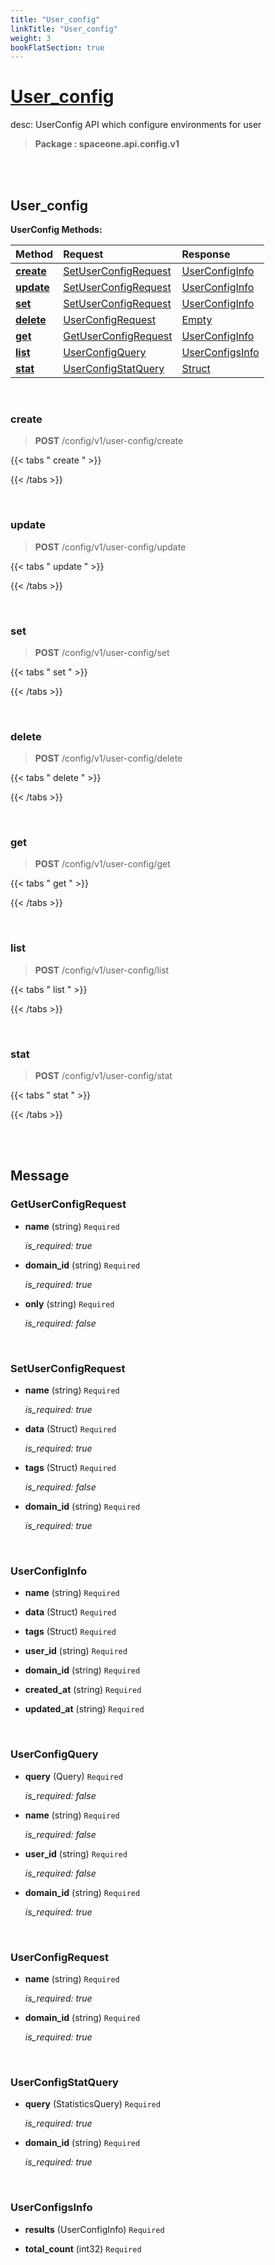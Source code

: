 ```yaml
---
title: "User_config"
linkTitle: "User_config"
weight: 3
bookFlatSection: true
---
```

# [User_config](#User_config)
desc: UserConfig API which configure environments for user


>  **Package : spaceone.api.config.v1**

<br>
<br>

## User_config


**UserConfig Methods:**


| Method | Request | Response |
| :----- | :-------- | :-------- |
| [**create**](./UserConfig#create) | [SetUserConfigRequest](UserConfig#setuserconfigrequest) | [UserConfigInfo](./UserConfig#userconfiginfo) |
| [**update**](./UserConfig#update) | [SetUserConfigRequest](UserConfig#setuserconfigrequest) | [UserConfigInfo](./UserConfig#userconfiginfo) |
| [**set**](./UserConfig#set) | [SetUserConfigRequest](UserConfig#setuserconfigrequest) | [UserConfigInfo](./UserConfig#userconfiginfo) |
| [**delete**](./UserConfig#delete) | [UserConfigRequest](UserConfig#userconfigrequest) | [Empty](./UserConfig#empty) |
| [**get**](./UserConfig#get) | [GetUserConfigRequest](UserConfig#getuserconfigrequest) | [UserConfigInfo](./UserConfig#userconfiginfo) |
| [**list**](./UserConfig#list) | [UserConfigQuery](UserConfig#userconfigquery) | [UserConfigsInfo](./UserConfig#userconfigsinfo) |
| [**stat**](./UserConfig#stat) | [UserConfigStatQuery](UserConfig#userconfigstatquery) | [Struct](./UserConfig#struct) |



    
<br>

### create

> **POST** /config/v1/user-config/create
>




 {{< tabs " create " >}}




{{< /tabs >}}

    
<br>

### update

> **POST** /config/v1/user-config/update
>




 {{< tabs " update " >}}




{{< /tabs >}}

    
<br>

### set

> **POST** /config/v1/user-config/set
>




 {{< tabs " set " >}}




{{< /tabs >}}

    
<br>

### delete

> **POST** /config/v1/user-config/delete
>




 {{< tabs " delete " >}}




{{< /tabs >}}

    
<br>

### get

> **POST** /config/v1/user-config/get
>




 {{< tabs " get " >}}




{{< /tabs >}}

    
<br>

### list

> **POST** /config/v1/user-config/list
>




 {{< tabs " list " >}}




{{< /tabs >}}

    
<br>

### stat

> **POST** /config/v1/user-config/stat
>




 {{< tabs " stat " >}}




{{< /tabs >}}

    


<br>
<br>

## Message



### GetUserConfigRequest
* **name** (string)  `Required` 

  *is_required: true*

    
* **domain_id** (string)  `Required` 

  *is_required: true*

    
* **only** (string)  `Required` 

  *is_required: false*

    <br>

### SetUserConfigRequest
* **name** (string)  `Required` 

  *is_required: true*

    
* **data** (Struct)  `Required` 

  *is_required: true*

    
* **tags** (Struct)  `Required` 

  *is_required: false*

    
* **domain_id** (string)  `Required` 

  *is_required: true*

    <br>

### UserConfigInfo
* **name** (string)  `Required` 

    
* **data** (Struct)  `Required` 

    
* **tags** (Struct)  `Required` 

    
* **user_id** (string)  `Required` 

    
* **domain_id** (string)  `Required` 

    
* **created_at** (string)  `Required` 

    
* **updated_at** (string)  `Required` 

    <br>

### UserConfigQuery
* **query** (Query)  `Required` 

  *is_required: false*

    
* **name** (string)  `Required` 

  *is_required: false*

    
* **user_id** (string)  `Required` 

  *is_required: false*

    
* **domain_id** (string)  `Required` 

  *is_required: true*

    <br>

### UserConfigRequest
* **name** (string)  `Required` 

  *is_required: true*

    
* **domain_id** (string)  `Required` 

  *is_required: true*

    <br>

### UserConfigStatQuery
* **query** (StatisticsQuery)  `Required` 

  *is_required: true*

    
* **domain_id** (string)  `Required` 

  *is_required: true*

    <br>

### UserConfigsInfo
* **results** (UserConfigInfo)  `Required` 

    
* **total_count** (int32)  `Required` 

    <br>
